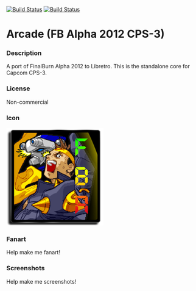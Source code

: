 [![Build Status](https://travis-ci.org/kodi-game/game.libretro.fbalpha2012-cps3.svg?branch=master)](https://travis-ci.org/kodi-game/game.libretro.fbalpha2012-cps3)
[![Build Status](https://ci.appveyor.com/api/projects/status/github/kodi-game/game.libretro.fbalpha2012-cps3?svg=true)](https://ci.appveyor.com/project/kodi-game/game-libretro-fbalpha2012-cps3)

# Arcade (FB Alpha 2012 CPS-3)

### Description

A port of FinalBurn Alpha 2012 to Libretro. This is the standalone core for Capcom CPS-3.

### License

Non-commercial

### Icon

![Arcade (FB Alpha 2012 CPS-3) icon](game.libretro.fbalpha2012-cps3/resources/icon.png)

### Fanart

Help make me fanart!

### Screenshots

Help make me screenshots!
